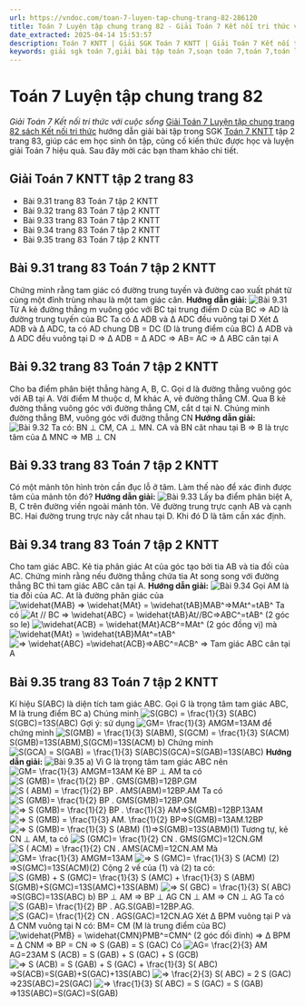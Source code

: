 ```yaml
---
url: https://vndoc.com/toan-7-luyen-tap-chung-trang-82-286120
title: Toán 7 Luyện tập chung trang 82 - Giải Toán 7 Kết nối tri thức với cuộc sống - VnDoc.com
date_extracted: 2025-04-14 15:53:57
description: Toán 7 KNTT | Giải SGK Toán 7 KNTT | Giải Toán 7 Kết nối tri thức| Giải bài tập Toán 7 Luyện tập chung trang 82 bao gồm lời giải chi tiết cho từng bài tập trong SGK Toán 7 tập 2 Kết nối tri thức, mời các bạn tham khảo.
keywords: giải sgk toán 7,giải bài tập toán 7,soạn toán 7,toán 7,toán lớp 7,giải toán 7,sgk toán 7,toan 7,giai toan 7,toán 7 tập 1,toán lớp 7 tập 2,bài tập toán lớp 7,giải bài tập toán lớp 7,sgk toán 7 tập 2,toán 7 kết nối tri thức,giải toán 7 kết nối tri thức,giải toán 7 kntt Luyện tập chung trang 82,Toán 7 kết nối tri thức bài 35,Luyện tập chung trang 82,Giải Toán 7 Luyện tập chung trang 82 kết nối tri thức,toán lớp 7 Kết nối tri thức Luyện tập chung trang 82
---
```


# Toán 7 Luyện tập chung trang 82
 _Giải Toán 7 Kết nối tri thức với cuộc sống_
[Giải Toán 7 Luyện tập chung trang 82 sách Kết nối tri thức](<https://vndoc.com/toan-7-luyen-tap-chung-trang-82-286120>) hướng dẫn giải bài tập trong SGK [Toán 7 KNTT](<https://vndoc.com/toan-7-tap-2-kntt>) tập 2 trang 83, giúp các em học sinh ôn tập, củng cố kiến thức được học và luyện giải Toán 7 hiệu quả. Sau đây mời các bạn tham khảo chi tiết.
## Giải Toán 7 KNTT tập 2 trang 83
  * Bài 9.31 trang 83 Toán 7 tập 2 KNTT
  * Bài 9.32 trang 83 Toán 7 tập 2 KNTT
  * Bài 9.33 trang 83 Toán 7 tập 2 KNTT
  * Bài 9.34 trang 83 Toán 7 tập 2 KNTT
  * Bài 9.35 trang 83 Toán 7 tập 2 KNTT

## **Bài 9.31 trang 83 Toán 7 tập 2 KNTT**
Chứng minh rằng tam giác có đường trung tuyến và đường cao xuất phát từ cùng một đỉnh trùng nhau là một tam giác cân.
**Hướng dẫn giải:**
![Bài 9.31](https://i.vdoc.vn/data/image/2025/02/24/Luyen-tap-chung-tr82-1.jpg)
Từ A kẻ đường thẳng m vuông góc với BC tại trung điểm D của BC
=> AD là đường trung tuyến của BC
Ta có ∆ ADB và ∆ ADC đều vuông tại D
Xét ∆ ADB và ∆ ADC, ta có
AD chung
DB = DC \(D là trung điểm của BC\)
∆ ADB và ∆ ADC đều vuông tại D
=> ∆ ADB = ∆ ADC
=> AB= AC
=> ∆ ABC cân tại A
## **Bài 9.32 trang 83 Toán 7 tập 2 KNTT**
Cho ba điểm phân biệt thẳng hàng A, B, C. Gọi d là đường thẳng vuông góc với AB tại A. Với điểm M thuộc d, M khác A, vẽ đường thẳng CM. Qua B kẻ đường thẳng vuông góc với đường thẳng CM, cắt d tại N. Chúng minh đường thẳng BM, vuông góc với đường thẳng CN
**Hướng dẫn giải:**
![Bài 9.32](https://i.vdoc.vn/data/image/2025/02/24/Luyen-tap-chung-tr82-2.jpg)
Ta có: BN ⊥ CM, CA ⊥ MN. CA và BN căt nhau tại B
=> B là trực tâm của ∆ MNC
=> MB ⊥ CN
## **Bài 9.33 trang 83 Toán 7 tập 2 KNTT**
Có một mảnh tôn hình tròn cần đục lỗ ở tâm. Làm thế nào để xác đinh được tâm của mảnh tôn đó?
**Hướng dẫn giải:**
![Bài 9.33](https://i.vdoc.vn/data/image/2025/02/24/Luyen-tap-chung-tr82-3.jpg)
Lấy ba điểm phân biệt A, B, C trên đường viền ngoài mảnh tôn.
Vẽ đường trung trực cạnh AB và cạnh BC. Hai đường trung trực này cắt nhau tại D. Khi đó D là tâm cần xác định.
## **Bài 9.34 trang 83 Toán 7 tập 2 KNTT**
Cho tam giác ABC. Kẻ tia phân giác At của góc tạo bởi tia AB và tia đối của AC. Chứng minh rằng nếu đường thẳng chứa tia At song song với đường thẳng BC thì tam giác ABC cân tại A.
**Hướng dẫn giải:**
![Bài 9.34](https://i.vdoc.vn/data/image/2025/02/24/Luyen-tap-chung-tr82-4.jpg)
Gọi AM là tia đối của AC. At là đường phân giác của ![\\widehat{MAB} => \\widehat{MAt} = \\widehat{tAB}](https://i.vdoc.vn/data/image/blank.png)MAB^=>MAt^=tAB^
Ta có ![At // BC => \\widehat{ABC} = \\widehat{tAB}](https://i.vdoc.vn/data/image/blank.png)At//BC=>ABC^=tAB^ \(2 góc so le\)
![\\widehat{ACB} = \\widehat{MAt}](https://i.vdoc.vn/data/image/blank.png)ACB^=MAt^ \(2 góc đồng vị\)
mà ![\\widehat{MAt} = \\widehat{tAB}](https://i.vdoc.vn/data/image/blank.png)MAt^=tAB^
![=> \\widehat{ABC} =\\widehat{ACB}](https://i.vdoc.vn/data/image/blank.png)=>ABC^=ACB^
=> Tam giác ABC cân tại A
## **Bài 9.35 trang 83 Toán 7 tập 2 KNTT**
Kí hiệu S\(ABC\) là diện tích tam giác ABC. Gọi G là trọng tâm tam giác ABC, M là trung điểm BC
a\) Chúng minh ![S\(GBC\) = \\frac{1}{3} S\(ABC\)](https://i.vdoc.vn/data/image/blank.png)S\(GBC\)=13S\(ABC\)
Gợi ý: sử dụng ![GM= \\frac{1}{3} AM](https://i.vdoc.vn/data/image/blank.png)GM=13AM để chứng minh ![S\(GMB\) = \\frac{1}{3} S\(ABM\),  S\(GCM\) = \\frac{1}{3} S\(ACM\)](https://i.vdoc.vn/data/image/blank.png)S\(GMB\)=13S\(ABM\),S\(GCM\)=13S\(ACM\)
b\) Chứng minh ![S\(GCA\) = S\(GAB\) = \\frac{1}{3} S\(ABC\)](https://i.vdoc.vn/data/image/blank.png)S\(GCA\)=S\(GAB\)=13S\(ABC\)
**Hướng dẫn giải:**
![Bài 9.35](https://i.vdoc.vn/data/image/2025/02/24/Luyen-tap-chung-tr82-5.jpg)
a\) Vì G là trọng tâm tam giác ABC nên ![GM= \\frac{1}{3} AM](https://i.vdoc.vn/data/image/blank.png)GM=13AM
Kẻ BP ⊥ AM ta có ![S \(GMB\)= \\frac{1}{2} BP . GM](https://i.vdoc.vn/data/image/blank.png)S\(GMB\)=12BP.GM
![S \( ABM\) =  \\frac{1}{2} BP . AM](https://i.vdoc.vn/data/image/blank.png)S\(ABM\)=12BP.AM
Ta có ![S \(GMB\)= \\frac{1}{2} BP . GM](https://i.vdoc.vn/data/image/blank.png)S\(GMB\)=12BP.GM
![=>  S \(GMB\)= \\frac{1}{2} BP . \\frac{1}{3} AM](https://i.vdoc.vn/data/image/blank.png)=>S\(GMB\)=12BP.13AM
![=>  S \(GMB\) = \\frac{1}{3} AM. \\frac{1}{2} BP](https://i.vdoc.vn/data/image/blank.png)=>S\(GMB\)=13AM.12BP
![=> S \(GMB\)=  \\frac{1}{3} S \(ABM\) \(1\)](https://i.vdoc.vn/data/image/blank.png)=>S\(GMB\)=13S\(ABM\)\(1\)
Tương tự, kẻ CN ⊥ AM, ta có ![S \(GMC\)= \\frac{1}{2} CN . GM](https://i.vdoc.vn/data/image/blank.png)S\(GMC\)=12CN.GM
![S \( ACM\) =  \\frac{1}{2} CN . AM](https://i.vdoc.vn/data/image/blank.png)S\(ACM\)=12CN.AM
Mà ![GM= \\frac{1}{3} AM](https://i.vdoc.vn/data/image/blank.png)GM=13AM
![=> S \(GMC\)=  \\frac{1}{3} S \(ACM\) \(2\)](https://i.vdoc.vn/data/image/blank.png)=>S\(GMC\)=13S\(ACM\)\(2\)
Cộng 2 vế của \(1\) và \(2\) ta có:
![S \(GMB\) + S \(GMC\)=  \\frac{1}{3} S \(AMC\) + \\frac{1}{3} S \(ABM\)](https://i.vdoc.vn/data/image/blank.png)S\(GMB\)+S\(GMC\)=13S\(AMC\)+13S\(ABM\)
![=> S\( GBC\) = \\frac{1}{3} S\( ABC\)](https://i.vdoc.vn/data/image/blank.png)=>S\(GBC\)=13S\(ABC\)
b\) BP ⊥ AM => BP ⊥ AG
CN ⊥ AM => CN ⊥ AG
Ta có ![S \(GAB\)= \\frac{1}{2} BP . AG.](https://i.vdoc.vn/data/image/blank.png)S\(GAB\)=12BP.AG.
![S \(GAC\)= \\frac{1}{2} CN . AG](https://i.vdoc.vn/data/image/blank.png)S\(GAC\)=12CN.AG
Xét ∆ BPM vuông tại P và ∆ CNM vuông tại N có:
BM= CM \(M là trung điểm của BC\)
![\\widehat{PMB} = \\widehat{CMN}](https://i.vdoc.vn/data/image/blank.png)PMB^=CMN^ \(2 góc đối đỉnh\)
=> ∆ BPM = ∆ CNM
=> BP = CN
=> S \(GAB\) = S \(GAC\)
Có ![AG= \\frac{2}{3} AM](https://i.vdoc.vn/data/image/blank.png)AG=23AM
S \(ACB\) = S \(GAB\) + S \(GAC\) + S \(GCB\)
![=> S \(ACB\) =  S \(GAB\) +  S \(GAC\) + \\frac{1}{3} S\( ABC\)](https://i.vdoc.vn/data/image/blank.png)=>S\(ACB\)=S\(GAB\)+S\(GAC\)+13S\(ABC\)
![=> \\frac{2}{3} S\( ABC\) = 2 S \(GAC\)](https://i.vdoc.vn/data/image/blank.png)=>23S\(ABC\)=2S\(GAC\)
![=> \\frac{1}{3} S\( ABC\) = S \(GAC\) = S \(GAB\)](https://i.vdoc.vn/data/image/blank.png)=>13S\(ABC\)=S\(GAC\)=S\(GAB\)

